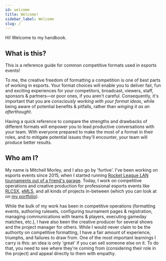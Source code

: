 ```yaml
---
id: welcome
title: Welcome!
sidebar_label: Welcome
slug: /
---
```


Hi!
Welcome to my handbook.

## What is this?

This is a reference guide for common competitive formats used in esports events!

To me, the creative freedom of formatting a competition is one of best parts of working in esports.
Your format choices will enable you to deliver fair, fun and exciting experiences for your competitors, broadcast, viewers, staff, sponsors & partners—or poor ones, if you aren't careful.
Consequently, it's important that you are *consciously working with your format ideas*, while being aware of potential benefits & pitfalls, rather than *winging it as an afterthought*.

Having a quick reference to compare the strengths and drawbacks of different formats will empower you to lead productive conversations with your team.
With everyone prepared to make the most of a format in their roles, and to mitigate potential issues they'll encounter, your team will produce better results.

## Who am I?

My name is Mitchell Morley, and I also go by 'furtive'.
I've been working on esports events since 2015, when I started running
 [Rocket League LAN tournaments out of a friend's garage](https://secure.meetupstatic.com/photos/event/a/d/4/d/highres_444404365.jpeg).
Today, I work on competitive operations and creative production for professional esports events like [RLCSX](https://www.rocketleague.com/news/introducing-rlcs-x/), [eMLS](https://www.mlssoccer.com/news/emls-cup-2021-preview-how-watch-stream-and-follow-action),
 and all kinds of projects in-between (which you can look at on [my portfolio](https://mitchellmorley.com)).

While the bulk of my work has been in competitive operations (formatting events, authoring rulesets, configuring tournament pages & registration, managing communications with teams & players, executing gameday matches, etc.), I have also been the creative producer for several shows and the project manager for others.
While I would never claim to be the authority on competitive formatting, I have a fair amount of experience, triumphs, and failures to draw from.
One of the most important learnings I carry is this: an idea is only 'great' if you can sell someone else on it.
To do that, you need to see where they're coming from (considering their role in the project) and appeal directly to them with empathy.
